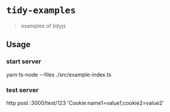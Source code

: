 # `tidy-examples`

> examples of tidyjs

## Usage

### start server
   yarn ts-node --files ./src/example-index.ts
   
### test server
   http post :3000/test/123 'Cookie:name1=value1;cookie2=value2'